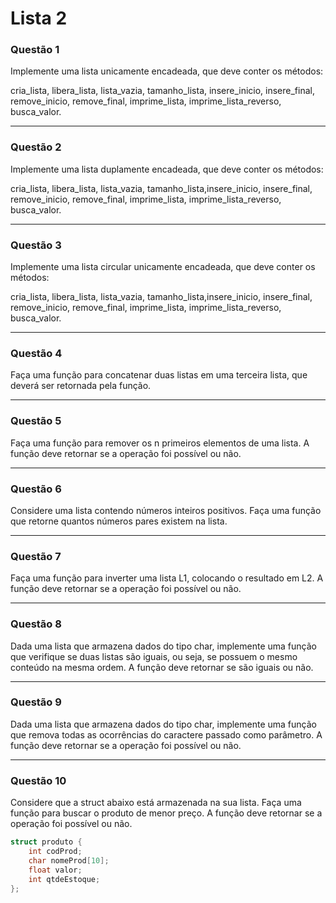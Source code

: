 # Lista 2

### Questão 1

Implemente uma lista unicamente encadeada, que deve conter os métodos:

cria_lista, libera_lista, lista_vazia, tamanho_lista, insere_inicio, insere_final, remove_inicio, remove_final, imprime_lista, imprime_lista_reverso, busca_valor.

---

### Questão 2

Implemente uma lista duplamente encadeada, que deve conter os métodos:

cria_lista, libera_lista, lista_vazia, tamanho_lista,insere_inicio, insere_final, remove_inicio, remove_final, imprime_lista, imprime_lista_reverso, busca_valor.

---

### Questão 3

Implemente uma lista circular unicamente encadeada, que deve conter os métodos:

cria_lista, libera_lista, lista_vazia, tamanho_lista,insere_inicio, insere_final, remove_inicio, remove_final, imprime_lista, imprime_lista_reverso, busca_valor.

---

### Questão 4

Faça uma função para concatenar duas listas em uma terceira lista, que deverá ser retornada pela função.

---

### Questão 5

Faça uma função para remover os n primeiros elementos de uma lista. A função deve retornar se a operação foi possível ou não.

---

### Questão 6

Considere uma lista contendo números inteiros positivos. Faça uma função que retorne quantos números pares existem na lista.

---

### Questão 7

Faça uma função para inverter uma lista L1, colocando o resultado em L2. A função deve retornar se a operação foi possível ou não.

---

### Questão 8

Dada uma lista que armazena dados do tipo char, implemente uma função que verifique se duas listas são iguais, ou seja, se possuem o mesmo conteúdo na mesma ordem. A função deve retornar se são iguais ou não.

---

### Questão 9

Dada uma lista que armazena dados do tipo char, implemente uma função que remova todas as ocorrências do caractere passado como parâmetro. A função deve retornar se a operação foi possível ou não.

---

### Questão 10

Considere que a struct abaixo está armazenada na sua lista. Faça uma função para buscar o produto de menor preço. A função deve retornar se a operação foi possível ou não.

```c
struct produto {
	int codProd;
	char nomeProd[10];
	float valor;
	int qtdeEstoque;
};
```